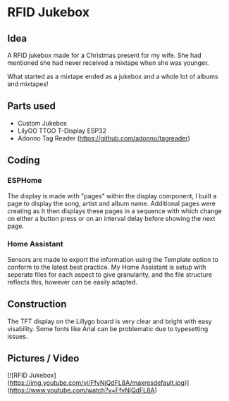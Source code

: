 # RFID Jukebox

## Idea
A RFID jukebox made for a Christmas present for my wife. She had mentioned she had never received a mixtape when she was younger.

What started as a mixtape ended as a jukebox and a whole lot of albums and mixtapes!

## Parts used
- Custom Jukebox
- LilyGO TTGO T-Display ESP32
- Adonno Tag Reader (https://github.com/adonno/tagreader)

## Coding

### ESPHome
The display is made with "pages" within the display component, I built a page to display the song, artist and album name. Additional pages were creating as 
It then displays these pages in a sequence with which change on either a button press or on an interval delay before showing the next page.

### Home Assistant
Sensors are made to export the information using the Template option to conform to the latest best practice. My Home Assistant is setup with seperate files for each aspect to give granularity, and the file structure reflects this, however can be easily adapted.

## Construction
The TFT display on the Lillygo board is very clear and bright with easy visability. Some fonts like Arial can be problematic due to typesetting issues.

## Pictures / Video

[![RFID Jukebox]
(https://img.youtube.com/vi/FfvNjQdFL8A/maxresdefault.jpg)]
(https://www.youtube.com/watch?v=FfvNjQdFL8A)

![<img src="https://user-images.githubusercontent.com/68851601/218323089-62662f45-f398-4ca4-82bd-313a5e36f747.png" width="50%">](https://www.youtube.com/watch?v=FfvNjQdFL8A "RFID Jukebox")


